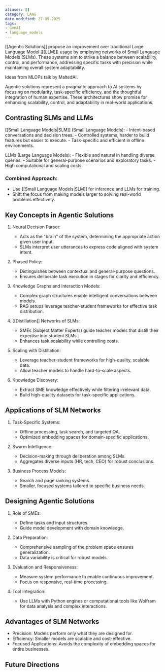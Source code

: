 ```yaml
---
aliases: []
category: LANG
date modified: 27-09-2025
tags:
- GenAI
- language_models
---
```

[[Agentic Solutions]] propose an improvement over traditional Large Language Model ([[LLM]]) usage by employing networks of Small Language Models (SLMs). These systems aim to strike a balance between scalability, control, and performance, addressing specific tasks with precision while maintaining overall system adaptability.

Ideas from MLOPs talk by MaltedAI.

Agentic solutions represent a pragmatic approach to AI systems by focusing on modularity, task-specific efficiency, and the thoughtful integration of human expertise. These architectures show promise for enhancing scalability, control, and adaptability in real-world applications.
## Contrasting SLMs and LLMs

[[Small Language Models|SLM]] (Small Language Models):
    - Intent-based conversations and decision trees.
    - Controlled systems, harder to build features but easier to execute.
    - Task-specific and efficient in offline environments.

LLMs (Large Language Models):
    - Flexible and natural in handling diverse queries.
    - Suitable for general-purpose scenarios and exploratory tasks.
    - High computational and scaling costs.

### Combined Approach:

- Use [[Small Language Models|SLM]] for inference and LLMs for training.
- Shift the focus from making models larger to solving real-world problems effectively.
## Key Concepts in Agentic Solutions

1. Neural Decision Parser:
    - Acts as the "brain" of the system, determining the appropriate action given user input.
    - SLMs interpret user utterances to express code aligned with system intent.

1. Phased Policy:
    - Distinguishes between contextual and general-purpose questions.
    - Ensures deliberate task execution in stages for clarity and efficiency.

1. Knowledge Graphs and Interaction Models:
    - Complex graph structures enable intelligent conversations between models.
    - RAG setups leverage teacher-student frameworks for effective task distribution.

1. [[Distillation]] Networks of SLMs:
    - SMEs (Subject Matter Experts) guide teacher models that distill their expertise into student SLMs.
    - Enhances task scalability while controlling costs.

1. Scaling with Distillation:
    - Leverage teacher-student frameworks for high-quality, scalable data.
    - Allow teacher models to handle hard-to-scale aspects.

1. Knowledge Discovery:
    - Extract SME knowledge effectively while filtering irrelevant data.
    - Build high-quality datasets for task-specific applications.

## Applications of SLM Networks

1. Task-Specific Systems:
    - Offline processing, task search, and targeted QA.
    - Optimized embedding spaces for domain-specific applications.

1. Swarm Intelligence:
    - Decision-making through deliberation among SLMs.
    - Aggregates diverse inputs (HR, tech, CEO) for robust conclusions.

1. Business Process Models:
    
    - Search and page ranking systems.
    - Smaller, focused systems tailored to specific business needs.



## Designing Agentic Solutions

1. Role of SMEs:
    
    - Define tasks and input structures.
    - Guide model development with domain knowledge.
2. Data Preparation:
    
    - Comprehensive sampling of the problem space ensures generalization.
    - Data variability is critical for robust models.
3. Evaluation and Responsiveness:
    
    - Measure system performance to enable continuous improvement.
    - Focus on responsive, real-time processing.
4. Tool Integration:
    
    - Use LLMs with Python engines or computational tools like Wolfram for data analysis and complex interactions.



## Advantages of SLM Networks

- Precision: Models perform only what they are designed for.
- Efficiency: Smaller models are scalable and cost-effective.
- Focused Applications: Avoids the complexity of embedding spaces for entire businesses.


## Future Directions

